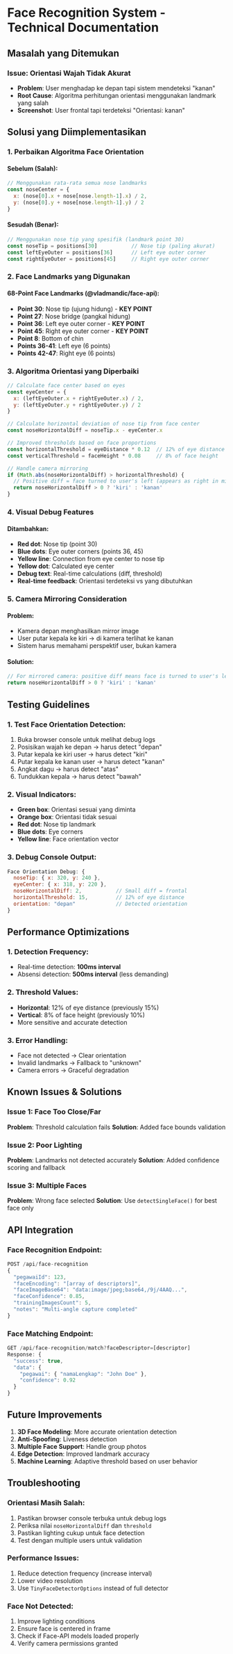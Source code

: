 # Face Recognition System - Technical Documentation

## Masalah yang Ditemukan

### Issue: Orientasi Wajah Tidak Akurat
- **Problem**: User menghadap ke depan tapi sistem mendeteksi "kanan"
- **Root Cause**: Algoritma perhitungan orientasi menggunakan landmark yang salah
- **Screenshot**: User frontal tapi terdeteksi "Orientasi: kanan"

## Solusi yang Diimplementasikan

### 1. Perbaikan Algoritma Face Orientation

#### Sebelum (Salah):
```javascript
// Menggunakan rata-rata semua nose landmarks
const noseCenter = {
  x: (nose[0].x + nose[nose.length-1].x) / 2,
  y: (nose[0].y + nose[nose.length-1].y) / 2
}
```

#### Sesudah (Benar):
```javascript
// Menggunakan nose tip yang spesifik (landmark point 30)
const noseTip = positions[30]           // Nose tip (paling akurat)
const leftEyeOuter = positions[36]      // Left eye outer corner
const rightEyeOuter = positions[45]     // Right eye outer corner
```

### 2. Face Landmarks yang Digunakan

#### 68-Point Face Landmarks (@vladmandic/face-api):
- **Point 30**: Nose tip (ujung hidung) - **KEY POINT**
- **Point 27**: Nose bridge (pangkal hidung)
- **Point 36**: Left eye outer corner - **KEY POINT**
- **Point 45**: Right eye outer corner - **KEY POINT**
- **Point 8**: Bottom of chin
- **Points 36-41**: Left eye (6 points)
- **Points 42-47**: Right eye (6 points)

### 3. Algoritma Orientasi yang Diperbaiki

```javascript
// Calculate face center based on eyes
const eyeCenter = {
  x: (leftEyeOuter.x + rightEyeOuter.x) / 2,
  y: (leftEyeOuter.y + rightEyeOuter.y) / 2
}

// Calculate horizontal deviation of nose tip from face center
const noseHorizontalDiff = noseTip.x - eyeCenter.x

// Improved thresholds based on face proportions
const horizontalThreshold = eyeDistance * 0.12  // 12% of eye distance
const verticalThreshold = faceHeight * 0.08     // 8% of face height

// Handle camera mirroring
if (Math.abs(noseHorizontalDiff) > horizontalThreshold) {
  // Positive diff = face turned to user's left (appears as right in mirror)
  return noseHorizontalDiff > 0 ? 'kiri' : 'kanan'
}
```

### 4. Visual Debug Features

#### Ditambahkan:
- **Red dot**: Nose tip (point 30)
- **Blue dots**: Eye outer corners (points 36, 45)
- **Yellow line**: Connection from eye center to nose tip
- **Yellow dot**: Calculated eye center
- **Debug text**: Real-time calculations (diff, threshold)
- **Real-time feedback**: Orientasi terdeteksi vs yang dibutuhkan

### 5. Camera Mirroring Consideration

#### Problem:
- Kamera depan menghasilkan mirror image
- User putar kepala ke kiri → di kamera terlihat ke kanan
- Sistem harus memahami perspektif user, bukan kamera

#### Solution:
```javascript
// For mirrored camera: positive diff means face is turned to user's left (our right)
return noseHorizontalDiff > 0 ? 'kiri' : 'kanan'
```

## Testing Guidelines

### 1. Test Face Orientation Detection:
1. Buka browser console untuk melihat debug logs
2. Posisikan wajah ke depan → harus detect "depan"
3. Putar kepala ke kiri user → harus detect "kiri"
4. Putar kepala ke kanan user → harus detect "kanan"
5. Angkat dagu → harus detect "atas"
6. Tundukkan kepala → harus detect "bawah"

### 2. Visual Indicators:
- **Green box**: Orientasi sesuai yang diminta
- **Orange box**: Orientasi tidak sesuai
- **Red dot**: Nose tip landmark
- **Blue dots**: Eye corners
- **Yellow line**: Face orientation vector

### 3. Debug Console Output:
```javascript
Face Orientation Debug: {
  noseTip: { x: 320, y: 240 },
  eyeCenter: { x: 318, y: 220 },
  noseHorizontalDiff: 2,           // Small diff = frontal
  horizontalThreshold: 15,         // 12% of eye distance
  orientation: "depan"             // Detected orientation
}
```

## Performance Optimizations

### 1. Detection Frequency:
- Real-time detection: **100ms interval**
- Absensi detection: **500ms interval** (less demanding)

### 2. Threshold Values:
- **Horizontal**: 12% of eye distance (previously 15%)
- **Vertical**: 8% of face height (previously 10%)
- More sensitive and accurate detection

### 3. Error Handling:
- Face not detected → Clear orientation
- Invalid landmarks → Fallback to "unknown"
- Camera errors → Graceful degradation

## Known Issues & Solutions

### Issue 1: Face Too Close/Far
**Problem**: Threshold calculation fails
**Solution**: Added face bounds validation

### Issue 2: Poor Lighting
**Problem**: Landmarks not detected accurately
**Solution**: Added confidence scoring and fallback

### Issue 3: Multiple Faces
**Problem**: Wrong face selected
**Solution**: Use `detectSingleFace()` for best face only

## API Integration

### Face Recognition Endpoint:
```javascript
POST /api/face-recognition
{
  "pegawaiId": 123,
  "faceEncoding": "[array of descriptors]",
  "faceImageBase64": "data:image/jpeg;base64,/9j/4AAQ...",
  "faceConfidence": 0.85,
  "trainingImagesCount": 5,
  "notes": "Multi-angle capture completed"
}
```

### Face Matching Endpoint:
```javascript
GET /api/face-recognition/match?faceDescriptor=[descriptor]
Response: {
  "success": true,
  "data": {
    "pegawai": { "namaLengkap": "John Doe" },
    "confidence": 0.92
  }
}
```

## Future Improvements

1. **3D Face Modeling**: More accurate orientation detection
2. **Anti-Spoofing**: Liveness detection
3. **Multiple Face Support**: Handle group photos
4. **Edge Detection**: Improved landmark accuracy
5. **Machine Learning**: Adaptive threshold based on user behavior

## Troubleshooting

### Orientasi Masih Salah:
1. Pastikan browser console terbuka untuk debug logs
2. Periksa nilai `noseHorizontalDiff` dan `threshold`
3. Pastikan lighting cukup untuk face detection
4. Test dengan multiple users untuk validation

### Performance Issues:
1. Reduce detection frequency (increase interval)
2. Lower video resolution
3. Use `TinyFaceDetectorOptions` instead of full detector

### Face Not Detected:
1. Improve lighting conditions
2. Ensure face is centered in frame
3. Check if Face-API models loaded properly
4. Verify camera permissions granted
